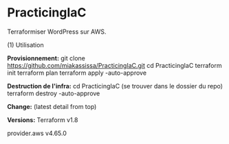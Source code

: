 # PracticingIaC
Terraformiser WordPress sur AWS.

(1) Utilisation

**Provisionnement:**
git clone https://github.com/miakassissa/PracticingIaC.git
cd PracticingIaC
terraform init
terraform plan
terraform apply -auto-approve

**Destruction de l'infra:**
cd PracticingIaC (se trouver dans le dossier du repo)
terraform destroy -auto-approve

**Change:** (latest detail from top)

**Versions:**
Terraform v1.8

provider.aws v4.65.0
